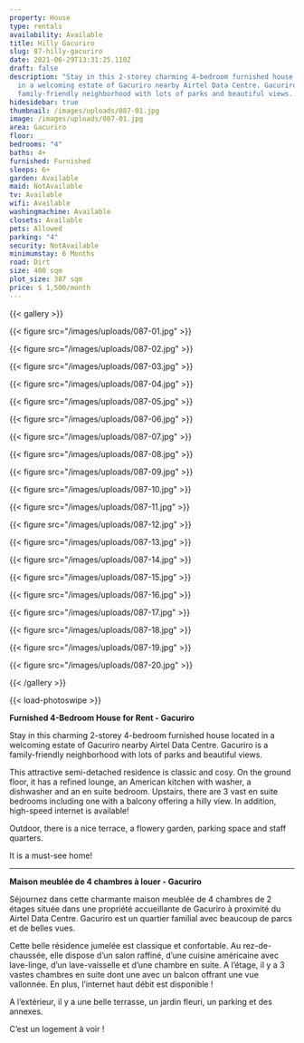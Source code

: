 ```yaml
---
property: House
type: rentals
availability: Available
title: Hilly Gacuriro
slug: 87-hilly-gacuriro
date: 2021-06-29T13:31:25.110Z
draft: false
description: "Stay in this 2-storey charming 4-bedroom furnished house located
  in a welcoming estate of Gacuriro nearby Airtel Data Centre. Gacuriro is a
  family-friendly neighborhood with lots of parks and beautiful views. "
hidesidebar: true
thumbnail: /images/uploads/087-01.jpg
image: /images/uploads/087-01.jpg
area: Gacuriro
floor: __
bedrooms: "4"
baths: 4+
furnished: Furnished
sleeps: 6+
garden: Available
maid: NotAvailable
tv: Available
wifi: Available
washingmachine: Available
closets: Available
pets: Allowed
parking: "4"
security: NotAvailable
minimumstay: 6 Months
road: Dirt
size: 400 sqm
plot_size: 387 sqm
price: $ 1,500/month
---
```

{{< gallery >}}

{{< figure src="/images/uploads/087-01.jpg" >}}

{{< figure src="/images/uploads/087-02.jpg" >}}

{{< figure src="/images/uploads/087-03.jpg" >}}

{{< figure src="/images/uploads/087-04.jpg" >}}

{{< figure src="/images/uploads/087-05.jpg" >}}

{{< figure src="/images/uploads/087-06.jpg" >}}

{{< figure src="/images/uploads/087-07.jpg" >}}

{{< figure src="/images/uploads/087-08.jpg" >}}

{{< figure src="/images/uploads/087-09.jpg" >}}

{{< figure src="/images/uploads/087-10.jpg" >}}

{{< figure src="/images/uploads/087-11.jpg" >}}

{{< figure src="/images/uploads/087-12.jpg" >}}

{{< figure src="/images/uploads/087-13.jpg" >}}

{{< figure src="/images/uploads/087-14.jpg" >}}

{{< figure src="/images/uploads/087-15.jpg" >}}

{{< figure src="/images/uploads/087-16.jpg" >}}

{{< figure src="/images/uploads/087-17.jpg" >}}

{{< figure src="/images/uploads/087-18.jpg" >}}

{{< figure src="/images/uploads/087-19.jpg" >}}

{{< figure src="/images/uploads/087-20.jpg" >}}

{{< /gallery >}}

{{< load-photoswipe >}}

**Furnished 4-Bedroom House for Rent - Gacuriro**

Stay in this charming 2-storey 4-bedroom furnished house located in a welcoming estate of Gacuriro nearby Airtel Data Centre. Gacuriro is a family-friendly neighborhood with lots of parks and beautiful views.

This attractive semi-detached residence is classic and cosy. On the ground floor, it has a refined lounge, an American kitchen with washer, a dishwasher and an en suite bedroom. Upstairs, there are 3 vast en suite bedrooms including one with a balcony offering a hilly view. In addition, high-speed internet is available!

Outdoor, there is a nice terrace, a flowery garden, parking space and staff quarters.

It is a must-see home!

---

**Maison meublée de 4 chambres à louer - Gacuriro**

Séjournez dans cette charmante maison meublée de 4 chambres de 2 étages située dans une propriété accueillante de Gacuriro à proximité du Airtel Data Centre. Gacuriro est un quartier familial avec beaucoup de parcs et de belles vues.

Cette belle résidence jumelée est classique et confortable. Au rez-de-chaussée, elle dispose d’un salon raffiné, d’une cuisine américaine avec lave-linge, d’un lave-vaisselle et d’une chambre en suite. A l’étage, il y a 3 vastes chambres en suite dont une avec un balcon offrant une vue vallonnée. En plus, l’internet haut débit est disponible !

A l’extérieur, il y a une belle terrasse, un jardin fleuri, un parking et des annexes.

C’est un logement à voir !